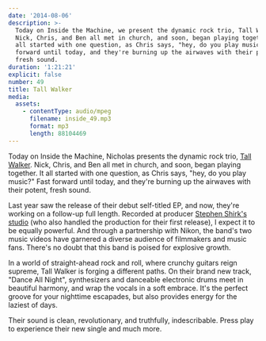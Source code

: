 ```yaml
---
date: '2014-08-06'
description: >-
  Today on Inside the Machine, we present the dynamic rock trio, Tall Walker.
  Nick, Chris, and Ben all met in church, and soon, began playing together. It
  all started with one question, as Chris says, "hey, do you play music?" Fast
  forward until today, and they're burning up the airwaves with their potent,
  fresh sound.
duration: '1:21:21'
explicit: false
number: 49
title: Tall Walker
media:
  assets:
    - contentType: audio/mpeg
      filename: inside_49.mp3
      format: mp3
      length: 88104469
---
```

Today on Inside the Machine, Nicholas presents the dynamic rock trio, [Tall Walker](http://tallwalkermusic.com). Nick, Chris, and Ben all met in church, and soon, began playing together. It all started with one question, as Chris says, "hey, do you play music?" Fast forward until today, and they're burning up the airwaves with their potent, fresh sound.

Last year saw the release of their debut self-titled EP, and now, they're working on a follow-up full length. Recorded at producer [Stephen Shirk's studio](http://shirkmusic.com) (who also handled the production for their first release), I expect it to be equally powerful. And through a partnership with Nikon, the band's two music videos have garnered a diverse audience of filmmakers and music fans. There's no doubt that this band is poised for explosive growth.

In a world of straight-ahead rock and roll, where crunchy guitars reign supreme, Tall Walker is forging a different paths. On their brand new track, "Dance All Night", synthesizers and danceable electronic drums meet in beautiful harmony, and wrap the vocals in a soft embrace. It's the perfect groove for your nighttime escapades, but also provides energy for the laziest of days.

Their sound is clean, revolutionary, and truthfully, indescribable. Press play to experience their new single and much more.

